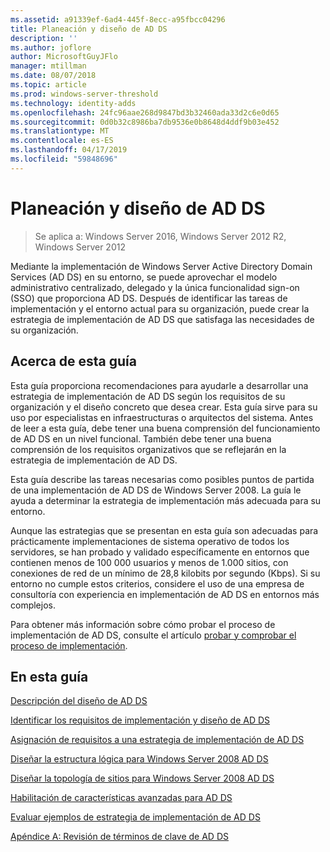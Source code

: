 ```yaml
---
ms.assetid: a91339ef-6ad4-445f-8ecc-a95fbcc04296
title: Planeación y diseño de AD DS
description: ''
ms.author: joflore
author: MicrosoftGuyJFlo
manager: mtillman
ms.date: 08/07/2018
ms.topic: article
ms.prod: windows-server-threshold
ms.technology: identity-adds
ms.openlocfilehash: 24fc96aae268d9847bd3b32460ada33d2c6e0d65
ms.sourcegitcommit: 0d0b32c8986ba7db9536e0b8648d4ddf9b03e452
ms.translationtype: MT
ms.contentlocale: es-ES
ms.lasthandoff: 04/17/2019
ms.locfileid: "59848696"
---
```

# <a name="ad-ds-design-and-planning"></a>Planeación y diseño de AD DS

>Se aplica a: Windows Server 2016, Windows Server 2012 R2, Windows Server 2012

Mediante la implementación de Windows Server Active Directory Domain Services (AD DS) en su entorno, se puede aprovechar el modelo administrativo centralizado, delegado y la única funcionalidad sign-on (SSO) que proporciona AD DS. Después de identificar las tareas de implementación y el entorno actual para su organización, puede crear la estrategia de implementación de AD DS que satisfaga las necesidades de su organización.  
  
## <a name="about-this-guide"></a>Acerca de esta guía

Esta guía proporciona recomendaciones para ayudarle a desarrollar una estrategia de implementación de AD DS según los requisitos de su organización y el diseño concreto que desea crear. Esta guía sirve para su uso por especialistas en infraestructuras o arquitectos del sistema. Antes de leer a esta guía, debe tener una buena comprensión del funcionamiento de AD DS en un nivel funcional. También debe tener una buena comprensión de los requisitos organizativos que se reflejarán en la estrategia de implementación de AD DS.  
  
Esta guía describe las tareas necesarias como posibles puntos de partida de una implementación de AD DS de Windows Server 2008. La guía le ayuda a determinar la estrategia de implementación más adecuada para su entorno.  
  
Aunque las estrategias que se presentan en esta guía son adecuadas para prácticamente implementaciones de sistema operativo de todos los servidores, se han probado y validado específicamente en entornos que contienen menos de 100 000 usuarios y menos de 1.000 sitios, con conexiones de red de un mínimo de 28,8 kilobits por segundo (Kbps). Si su entorno no cumple estos criterios, considere el uso de una empresa de consultoría con experiencia en implementación de AD DS en entornos más complejos.  
  
Para obtener más información sobre cómo probar el proceso de implementación de AD DS, consulte el artículo [probar y comprobar el proceso de implementación](https://go.microsoft.com/fwlink/?LinkId=100206).  
  
## <a name="in-this-guide"></a>En esta guía

[Descripción del diseño de AD DS](Understanding-AD-DS-Design.md)  
  
[Identificar los requisitos de implementación y diseño de AD DS](Identifying-Your-AD-DS-Design-and-Deployment-Requirements.md)  
  
[Asignación de requisitos a una estrategia de implementación de AD DS](Mapping-Your-Requirements-to-an-AD-DS-Deployment-Strategy.md)  
  
[Diseñar la estructura lógica para Windows Server 2008 AD DS](Designing-the-Logical-Structure.md)  
  
[Diseñar la topología de sitios para Windows Server 2008 AD DS](Designing-the-Site-Topology.md)  
  
[Habilitación de características avanzadas para AD DS](Enabling-Advanced-Features-for-AD-DS.md)  
  
[Evaluar ejemplos de estrategia de implementación de AD DS](Evaluating-AD-DS-Deployment-Strategy-Examples.md)  
  
[Apéndice A: Revisión de términos de clave de AD DS](Appendix-A--Reviewing-Key-AD-DS-Terms.md)  
